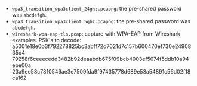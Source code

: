- `wpa3_transition_wpa3client_24ghz.pcapng`: the pre-shared password was `abcdefgh`.
- `wpa3_transition_wpa3client_5ghz.pcapng`: the pre-shared password was `abcdefgh`.
- `wireshark-wpa-eap-tls.pcap`: capture with WPA-EAP from Wireshark examples. PSK's to decode: a5001e18e0b3f792278825bc3abff72d7021d7c157b600470ef730e2490835d4 79258f6ceeecedd3482b92deaabdb675f09bcb4003ef5074f5ddb10a94ebe00a 23a9ee58c7810546ae3e7509fda9f97435778d689e53a54891c56d02f18ca162
